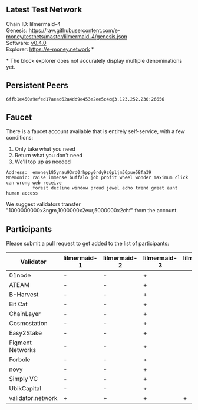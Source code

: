 ## Latest Test Network

Chain ID: lilmermaid-4   
Genesis:  https://raw.githubusercontent.com/e-money/testnets/master/lilmermaid-4/genesis.json  
Software: [v0.4.0](https://github.com/e-money/em-ledger/releases/tag/v0.4.0)  
Explorer: https://e-money.network *

\* The block explorer does not accurately display multiple denominations yet.

## Persistent Peers
```
6ffb1e450a9efed17aead62a4dd9e453e2ee5c4d@3.123.252.230:26656
```

## Faucet

There is a faucet account available that is entirely self-service, with a few conditions:
1) Only take what you need
2) Return what you don't need
3) We'll top up as needed

```
Address:  emoney185ynau93rd0rhppy0rdy9z0pljm56pue58fa39
Mnemonic: raise immense buffalo job profit wheel wonder maximum click can wrong web receive  
          forest decline window proud jewel echo trend great aunt human access
```

We suggest validators transfer "1000000000x3ngm,1000000x2eur,5000000x2chf" from the account.

## Participants

Please submit a pull request to get added to the list of participants:

| Validator  | lilmermaid-1 | lilmermaid-2 | lilmermaid-3 | lilmermaid-4 |
|------------|---------------|--------------|--------------|--------------|
| 01node | - | - | + |  |
| ATEAM | - | - | + |  |
| B-Harvest | - | - | + |  |
| Bit Cat | - | - | + |  |
| ChainLayer | - | - | + |  |
| Cosmostation | - | - | + |  |
| Easy2Stake | - | - | + |  |
| Figment Networks | - | - | + |  |
| Forbole | - | - | + |  |
| novy | - | - | + |  |
| Simply VC | - | - | + |  |
| UbikCapital | - | - | + |  |
| validator.network | + | + | + | + |
